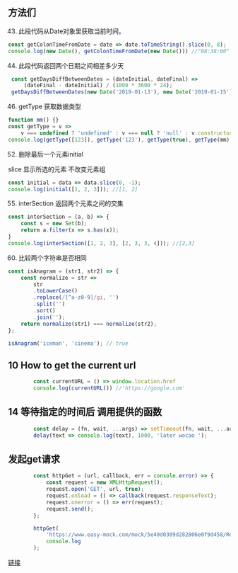 ## 方法们

43. 此段代码从Date对象里获取当前时间。

``` js
const getColonTimeFromDate = date => date.toTimeString().slice(0, 8);
console.log(new Date(), getColonTimeFromDate(new Date())) //"08:38:00"
```

44. 此段代码返回两个日期之间相差多少天

``` js
 const getDaysDiffBetweenDates = (dateInitial, dateFinal) =>
     (dateFinal - dateInitial) / (1000 * 3600 * 24);
 getDaysDiffBetweenDates(new Date('2019-01-13'), new Date('2019-01-15')); // 2
```

46. getType 获取数据类型

``` js
function mm() {}
const getType = v =>
    v === undefined ? 'undefined' : v === null ? 'null' : v.constructor.name.toLowerCase();
console.log(getType([123]), getType('123'), getType(true), getType(mm))
```

52. 删除最后一个元素initial

slice 显示所选的元素 不改变元素组

``` js
const initial = data => data.slice(0, -1);
console.log(initial([1, 2, 3])); //[1, 2]
```

55. interSection 返回两个元素之间的交集

``` js
const interSection = (a, b) => {
    const s = new Set(b);
    return a.filter(x => s.has(x));
}
console.log(interSection([1, 2, 3], [2, 3, 3, 4])); //[2,3]
```

60. 比较两个字符串是否相同

``` js
const isAnagram = (str1, str2) => {
    const normalize = str =>
        str
        .toLowerCase()
        .replace(/[^a-z0-9]/gi, '')
        .split('')
        .sort()
        .join('');
    return normalize(str1) === normalize(str2);
};

isAnagram('iceman', 'cinema'); // true
```

## 10 How to get the current url

``` js
        const currentURL = () => window.location.href
        console.log(currentURL()) //'https://google.com'
```

## 14 等待指定的时间后 调用提供的函数

``` js
        const delay = (fn, wait, ...args) => setTimeout(fn, wait, ...args);
        delay(text => console.log(text), 1000, 'later wocao ');
```

## 发起get请求
 

``` js
        const httpGet = (url, callback, err = console.error) => {
            const request = new XMLHttpRequest();
            request.open('GET', url, true);
            request.onload = () => callback(request.responseText);
            request.onerror = () => err(request);
            request.send();
        };

        httpGet(
            'https://www.easy-mock.com/mock/5e40d0309d282806e0f9d458/ReactDemo1/cc',
            console.log
        );
```

[链接](https://juejin.im/post/5e55296ef265da57663fd49d)

        

